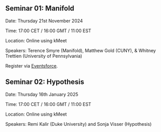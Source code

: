 ## Seminar 01: Manifold

Date: Thursday 21st November 2024

Time: 17:00 CET / 16:00 GMT / 11:00 EST

Location: Online using kMeet

Speakers: Terence Smyre (Manifold), Matthew Gold (CUNY), & Whitney Trettien (University of Pennsylvania)

Register via [Eventsforce](https://www.eventsforce.net/cugroup/frontend/reg/thome.csp?pageID=555708&ef_sel_menu=9150&eventID=1997).  

## Seminar 02: Hypothesis

Date: Thursday 16th January 2025

Time: 17:00 CET / 16:00 GMT / 11:00 EST

Location: Online using kMeet

Speakers: Remi Kalir (Duke University) and Sonja Visser (Hypothesis)
